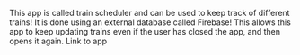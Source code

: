 This app is called train scheduler and can be used to keep track of different trains!  It is done using an external database
called Firebase!  This allows this app to keep updating trains even if the user has closed the app, and then opens it again. 
Link to app
